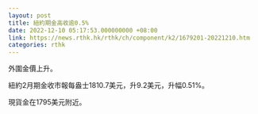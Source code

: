 ```yaml
---
layout: post
title: 紐約期金高收逾0.5%
date: 2022-12-10 05:17:53.000000000 +08:00
link: https://news.rthk.hk/rthk/ch/component/k2/1679201-20221210.htm
categories: rthk
---
```


外圍金價上升。

紐約2月期金收市報每盎士1810.7美元，升9.2美元，升幅0.51%。

現貨金在1795美元附近。
